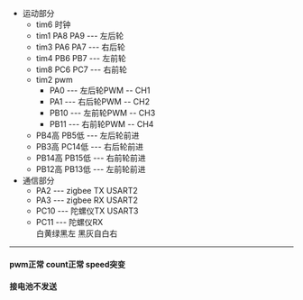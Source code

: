 <!--
 * @Descripttion: 
 * @version: 
 * @Author: Maoshunyu
 * @Date: 2021-10-24 15:27:27
 * @LastEditors: Please set LastEditors
 * @LastEditTime: 2021-11-26 10:10:13
-->

+ 运动部分
  + tim6 时钟
  + tim1 PA8 PA9 --- 左后轮
  + tim3 PA6 PA7 --- 右后轮
  + tim4 PB6 PB7 --- 左前轮
  + tim8 PC6 PC7 --- 右前轮
  + tim2 pwm 
    + PA0 --- 左后轮PWM -- CH1
    + PA1 --- 右后轮PWM -- CH2
    + PB10 --- 左前轮PWM -- CH3
    + PB11 --- 右前轮PWM -- CH4
  + PB4高  PB5低  ---  左后轮前进
  + PB3高 PC14低  ---  右后轮前进
  + PB14高 PB15低 --- 右前轮前进
  + PB12高 PB13低  ---  左前轮前进 
+ 通信部分
  + PA2 --- zigbee TX USART2
  + PA3 --- zigbee RX USART2
  + PC10 --- 陀螺仪TX   USART3
  + PC11 --- 陀螺仪RX  
白黄绿黑左
黑灰自白右






---------

#### pwm正常 count正常 speed突变

#### 接电池不发送

